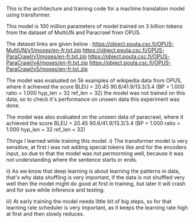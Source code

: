 This is the architecture and training code for a machine translation model using transformer. 

This model is 100 million parameters of model trained on 3 billion tokens from the dataset of MultiUN and Paracrawl from OPUS.

The dataset links are given below : 
https://object.pouta.csc.fi/OPUS-MultiUN/v1/moses/en-fr.txt.zip
https://object.pouta.csc.fi/OPUS-ParaCrawl/v1/moses/en-fr.txt.zip
https://object.pouta.csc.fi/OPUS-ParaCrawl/v4/moses/en-fr.txt.zip
https://object.pouta.csc.fi/OPUS-ParaCrawl/v5/moses/en-fr.txt.zip

The model was evaluated on 5k examples of wikipedia data from OPUS,
where it achieved the score BLEU = 20.45 90.6/41.9/13.3/3.4 (BP = 1.000 ratio = 1.000 hyp_len = 32 ref_len = 32)
the model was not trained on this data, so to check it's performance on unseen data this experiment was done.

The model was also evaluated on the unseen data of paracrawl, 
where it achieved the score BLEU = 20.45 90.6/41.9/13.3/3.4 (BP = 1.000 ratio = 1.000 hyp_len = 32 ref_len = 32)

Things I learned while training this model.
i) The transformer model is very sensitive, at first i was not adding special tokens like <sos> and <eos> for the encoders input,
   so due to that the model was not permorming well, because it was not understanding where the sentence starts or ends.

ii) As we know that deep learning is about learning the patterns in data, that's why data shuffling is very important, if the data is 
    not shuffled very well then the model might do good at first in training, but later it will crash and for sure while inference and
    testing.

iii) At early training the model needs little bit of big steps, so for that learning rate scheduler is very important, as it keeps the      learning rate high at first and then slowly reduces. 

